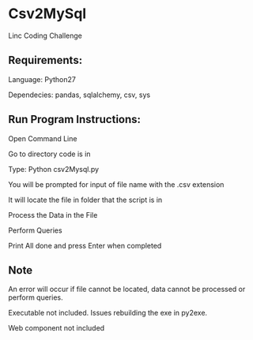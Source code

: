 # Csv2MySql
Linc Coding Challenge

## Requirements: 
Language: Python27

Dependecies: pandas, sqlalchemy, csv, sys



## Run Program Instructions:

Open Command Line

Go to directory code is in 

Type: Python csv2Mysql.py


You will be prompted for input of file name with the .csv extension

It will locate the file in folder that the script is in

Process the Data in the File

Perform Queries

Print All done and press Enter when completed

## Note

An error will occur if file cannot be located, data cannot be processed or perform queries.

Executable not included. Issues rebuilding the exe in py2exe.

Web component not included
